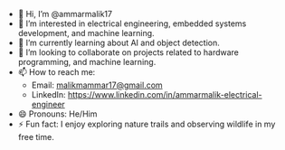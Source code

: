 - 👋 Hi, I’m @ammarmalik17
- 👀 I’m interested in electrical engineering, embedded systems development, and machine learning.
- 🌱 I’m currently learning about AI and object detection.
- 💞️ I’m looking to collaborate on projects related to hardware programming, and machine learning.
- 📫 How to reach me: 
  - Email: malikmammar17@gmail.com
  - LinkedIn: https://www.linkedin.com/in/ammarmalik-electrical-engineer
- 😄 Pronouns: He/Him
- ⚡ Fun fact: I enjoy exploring nature trails and observing wildlife in my free time.

<!---
ammarmalik17/ammarmalik17 is a ✨ special ✨ repository because its `README.md` (this file) appears on your GitHub profile.
You can click the Preview link to take a look at your changes.
--->

